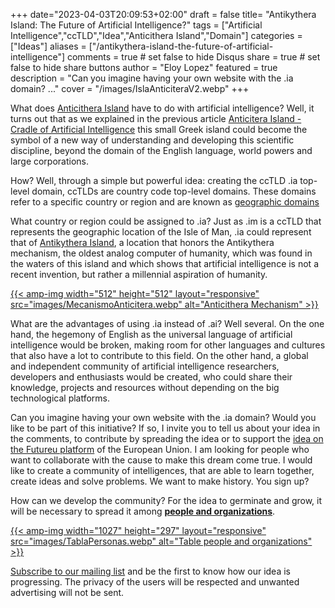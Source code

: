 +++
date="2023-04-03T20:09:53+02:00"
draft = false
title= "Antikythera Island: The Future of Artificial Intelligence?"
tags = ["Artificial Intelligence","ccTLD","Idea","Anticithera Island","Domain"]
categories = ["Ideas"]
aliases = ["/antikythera-island-the-future-of-artificial-intelligence"]
comments = true # set false to hide Disqus
share = true # set false to hide share buttons
author = "Eloy Lopez"
featured = true
description = "Can you imagine having your own website with the .ia domain? ..."
cover = "/images/IslaAnticiteraV2.webp"
+++

What does [Anticithera Island](https://youtu.be/WN8uUl4rbkE) have to do with artificial intelligence? Well, it turns out that as we explained in the previous article [Anticitera Island - Cradle of Artificial Intelligence](https://deft.work/en/blog/2022/09/16/antikythera-island-cradle-of-artificial-intelligence/) this small Greek island could become the symbol of a new way of understanding and developing this scientific discipline, beyond the domain of the English language, world powers and large corporations.

How? Well, through a simple but powerful idea: creating the ccTLD .ia top-level domain, ccTLDs are country code top-level domains. These domains refer to a specific country or region and are known as [geographic domains](https://www.ionos.es/digitalguide/dominios/extensiones-de-dominio/cctld-la-lista-completa-de-dominios-por-pais/)

What country or region could be assigned to .ia? Just as .im is a ccTLD that represents the geographic location of the Isle of Man, .ia could represent that of [Antikythera Island](https://youtu.be/WN8uUl4rbkE), a location that honors the Antikythera mechanism, the oldest analog computer of humanity, which was found in the waters of this island and which shows that artificial intelligence is not a recent invention, but rather a millennial aspiration of humanity.

[{{< amp-img width="512" height="512" layout="responsive" src="images/MecanismoAnticitera.webp" alt="Anticithera Mechanism" >}}](https://deft.work/en/blog/2022/09/16/antikythera-island-cradle-of-artificial-intelligence/)

What are the advantages of using .ia instead of .ai? Well several. On the one hand, the hegemony of English as the universal language of artificial intelligence would be broken, making room for other languages and cultures that also have a lot to contribute to this field. On the other hand, a global and independent community of artificial intelligence researchers, developers and enthusiasts would be created, who could share their knowledge, projects and resources without depending on the big technological platforms.

Can you imagine having your own website with the .ia domain? Would you like to be part of this initiative? If so, I invite you to tell us about your idea in the comments, to contribute by spreading the idea or to support the [idea on the Futureu platform](https://futureu.europa.eu/processes/Digital/f/15/proposals/27592?locale=en) of the European Union. I am looking for people who want to collaborate with the cause to make this dream come true. I would like to create a community of intelligences, that are able to learn together, create ideas and solve problems. We want to make history. You sign up?

How can we develop the community? For the idea to germinate and grow, it will be necessary to spread it among [**people and organizations**](https://docs.google.com/spreadsheets/d/1-6lBWrMexLKKDpfI2u8zKnvit3mXeZT9Zs6ngZk4glI/edit?usp=sharing).

[{{< amp-img width="1027" height="297" layout="responsive" src="images/TablaPersonas.webp" alt="Table people and organizations" >}}](https://docs.google.com/spreadsheets/d/1-6lBWrMexLKKDpfI2u8zKnvit3mXeZT9Zs6ngZk4glI/edit?usp=sharing)

[Subscribe to our mailing list](https://docs.google.com/forms/d/e/1FAIpQLSeptFS3-XMVTeBFQzDEl1O55hkXhtOgYmMSEfpLLJk11UZEOA/viewform?usp=sf_link) and be the first to know how our idea is progressing. The privacy of the users will be respected and unwanted advertising will not be sent.

<!-- [{{< amp-img width="1248" height="698" layout="responsive" src="images/QuijoteIA.webp" alt="Quijote" >}}](https://www .abc.es/opinion/abci-inteligencia-artificial-espanol-201903272343_noticia.html) -->